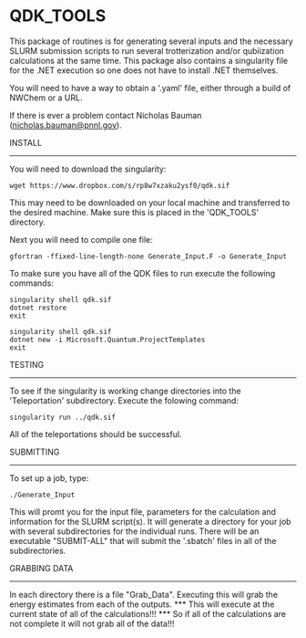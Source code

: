 # QDK_TOOLS
This package of routines is for generating several inputs
and the necessary SLURM submission scripts to run several 
trotterization and/or qubiization calculations at the same 
time. This package also contains a singularity file for the 
.NET execution so one does not have to install .NET themselves.

You will need to have a way to obtain a '.yaml' file, either through
a build of NWChem or a URL.

If there is ever a problem contact Nicholas Bauman (nicholas.bauman@pnnl.gov).

INSTALL
*******
You will need to download the singularity:

	wget https://www.dropbox.com/s/rp8w7xzaku2ysf0/qdk.sif

This may need to be downloaded on your local machine and 
transferred to the desired machine. Make sure this is placed
in the 'QDK_TOOLS' directory.

Next you will need to compile one file:

	gfortran -ffixed-line-length-none Generate_Input.F -o Generate_Input

To make sure you have all of the QDK files to run execute the following commands:

	singularity shell qdk.sif
	dotnet restore
	exit

	singularity shell qdk.sif
	dotnet new -i Microsoft.Quantum.ProjectTemplates
	exit

TESTING
*******
To see if the singularity is working change directories into the 
'Teleportation' subdirectory. Execute the folowing command:

	singularity run ../qdk.sif

All of the teleportations should be successful.


SUBMITTING
**********
To set up a job, type:

	./Generate_Input

This will promt you for the input file, parameters for the calculation
and information for the SLURM script(s). It will generate a directory
for your job with several subdirectories for the individual runs. There
will be an executable "SUBMIT-ALL" that will submit the '.sbatch' files
in all of the subdirectories.


GRABBING DATA
*************
In each directory there is a file "Grab_Data". Executing this will grab
the energy estimates from each of the outputs.
*** This will execute at the current state of all of the calculations!!!
*** So if all of the calculations are not complete it will not grab all of the data!!!
